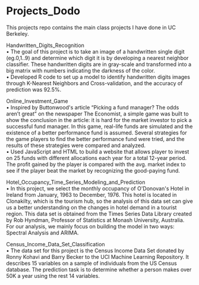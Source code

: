 # Projects_Dodo   
This projects repo contains the main class projects I have done in UC Berkeley.   

Handwritten_Digits_Recognition   
•	The goal of this project is to take an image of a handwritten single digit (eg.0,1..9) and determine which digit it is by 
developing a nearest neighbor classifier. These handwritten digits are in gray-scale and transformed into a big matrix with 
numbers indicating the darkness of the color.     
• Developed R code to set up a model to identify handwritten digits images through K-Nearest Neighbors and Cross-validation, 
and the accuracy of prediction was 92.5%.    

Online_Investment_Game    
• Inspired by Buttonwood's article “Picking a fund manager? The odds aren’t great” on the newspaper The Economist, 
a simple game was built to show the conclusion in the article: it is hard for the market investor to pick a successful fund 
manager. In this game, real-life funds are simulated and the existence of a better performance fund is assumed. Several strategies 
for the game players to find the better performance fund were tried, and the results of these strategies were compared and analyzed.    
•	Used JavaScript and HTML to build a website that allows player to invest on 25 funds with different allocations each year 
for a total 12-year period. The profit gained by the player is compared with the avg. market index to see if the player beat 
the market by recognizing the good-paying fund.

Hotel_Occupancy_Time_Series_Modeling_and_Prediction   
•	In this project, we select the monthly occupancy of O'Donovan's Hotel in Ireland from January, 1963 to December, 1976. 
This hotel is located in Clonakilty, which is the tourism hub, so the analysis of this data set can give us a better understanding 
on the changes in hotel demand in a tourist region. This data set is obtained from the Times Series Data Library created by Rob 
Hyndman, Professor of Statistics at Monash University, Australia. For our analysis, we mainly focus on building the model in two ways: 
Spectral Analysis and ARIMA.   

Census_Income_Data_Set_Classification   
• The data set for this project is the Census Income Data Set donated by Ronny Kohavi and Barry Becker to the UCI Machine Learning 
Repository. It describes 15 variables on a sample of individuals from the US Census database. The prediction task is to determine 
whether a person makes over 50K a year using the rest 14 variables. 

